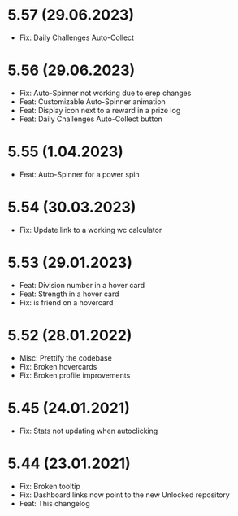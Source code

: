 # 5.57 (29.06.2023)
* Fix: Daily Challenges Auto-Collect

# 5.56 (29.06.2023)
* Fix: Auto-Spinner not working due to erep changes
* Feat: Customizable Auto-Spinner animation
* Feat: Display icon next to a reward in a prize log
* Feat: Daily Challenges Auto-Collect button

# 5.55 (1.04.2023)
* Feat: Auto-Spinner for a power spin

# 5.54 (30.03.2023)
* Fix: Update link to a working wc calculator

# 5.53 (29.01.2023)

* Feat: Division number in a hover card
* Feat: Strength in a hover card
* Fix: is friend on a hovercard

# 5.52 (28.01.2022)

* Misc: Prettify the codebase
* Fix: Broken hovercards
* Fix: Broken profile improvements

# 5.45 (24.01.2021)

* Fix: Stats not updating when autoclicking

# 5.44 (23.01.2021)

* Fix: Broken tooltip
* Fix: Dashboard links now point to the new Unlocked repository
* Feat: This changelog
